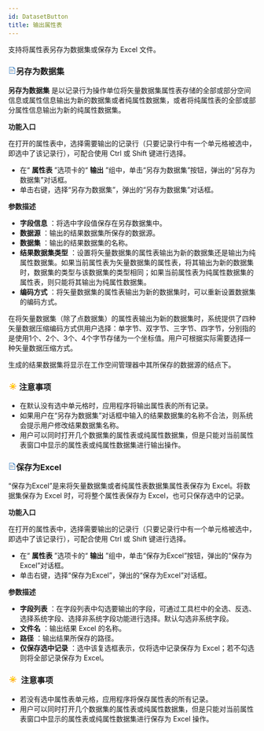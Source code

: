 ```yaml
---
id: DatasetButton
title: 输出属性表
---
```

支持将属性表另存为数据集或保存为 Excel 文件。

### ![](../../img/read.gif)另存为数据集

**另存为数据集**
是以记录行为操作单位将矢量数据集属性表存储的全部或部分空间信息或属性信息输出为新的数据集或者纯属性数据集，或者将纯属性表的全部或部分属性信息输出为新的纯属性数据集。

**功能入口**

在打开的属性表中，选择需要输出的记录行（只要记录行中有一个单元格被选中，即选中了该记录行），可配合使用 Ctrl 或 Shift 键进行选择。

* 在“ **属性表** ”选项卡的“ **输出** ”组中，单击“另存为数据集”按钮，弹出的“另存为数据集”对话框。
* 单击右键，选择“另存为数据集”，弹出的“另存为数据集”对话框。

**参数描述**

* **字段信息** ：将选中字段值保存在另存数据集中。
* **数据源** ：输出的结果数据集所保存的数据源。
* **数据集** ：输出的结果数据集的名称。
* **结果数据集类型** ：设置将矢量数据集的属性表输出为新的数据集还是输出为纯属性数据集。如果当前属性表为矢量数据集的属性表，将其输出为新的数据集时，数据集的类型与该数据集的类型相同；如果当前属性表为纯属性数据集的属性表，则只能将其输出为纯属性数据集。
* **编码方式** ：将矢量数据集的属性表输出为新的数据集时，可以重新设置数据集的编码方式。

在将矢量数据集（除了点数据集）的属性表输出为新的数据集时，系统提供了四种矢量数据压缩编码方式供用户选择：单字节、双字节、三字节、四字节，分别指的是使用1个、2个、3个、4个字节存储为一个坐标值。用户可根据实际需要选择一种矢量数据压缩方式。

生成的结果数据集将显示在工作空间管理器中其所保存的数据源的结点下。

### ![](../../img/note.png)注意事项

* 在默认没有选中单元格时，应用程序将输出属性表的所有记录。
* 如果用户在“另存为数据集”对话框中输入的结果数据集的名称不合法，则系统会提示用户修改结果数据集名称。
* 用户可以同时打开几个数据集的属性表或纯属性数据集，但是只能对当前属性表窗口中显示的属性表或纯属性数据集进行输出操作。

### ![](../../img/read.gif)保存为Excel

“保存为Excel”是来将矢量数据集或者纯属性表数据集属性表保存为 Excel。将数据集保存为 Excel 时，可将整个属性表保存为
Excel，也可只保存选中的记录。

**功能入口**

在打开的属性表中，选择需要输出的记录行（只要记录行中有一个单元格被选中，即选中了该记录行），可配合使用 Ctrl 或 Shift 键进行选择。

* 在“ **属性表** ”选项卡的“ **输出** ”组中，单击“保存为Excel”按钮，弹出的“保存为Excel”对话框。
* 单击右键，选择“保存为Excel”，弹出的“保存为Excel”对话框。

**参数描述**

* **字段列表** ：在字段列表中勾选要输出的字段，可通过工具栏中的全选、反选、选择系统字段、选择非系统字段功能进行选择。默认勾选非系统字段。
* **文件名** ：输出结果 Excel 的名称。
* **路径** ：输出结果所保存的路径。
* **仅保存选中记录** ：选中该复选框表示，仅将选中记录保存为 Excel；若不勾选则将全部记录保存为 Excel。

### ![](../../img/note.png) 注意事项

* 若没有选中属性表单元格，应用程序将保存属性表的所有记录。
* 用户可以同时打开几个数据集的属性表或纯属性数据集，但是只能对当前属性表窗口中显示的属性表或纯属性数据集进行保存为 Excel 操作。




